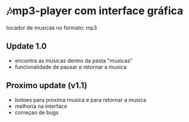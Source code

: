 # 🎶mp3-player com interface gráfica 
tocador de musicas no formato: mp3

## Update 1.0

* encontra as musicas dentro da pasta "musicas"
* funcionalidade de pausar e retornar a musica

## Proximo update (v1.1)
* botoes para proxima musica e para retornar a musica
* melhoria na interface
* correçao de bugs
